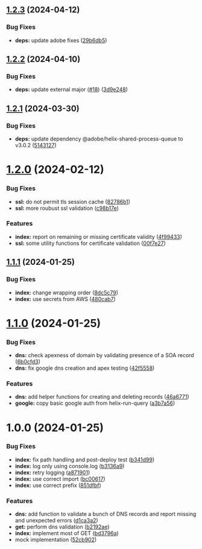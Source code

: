 ## [1.2.3](https://github.com/adobe/aem-certificate-provider/compare/v1.2.2...v1.2.3) (2024-04-12)


### Bug Fixes

* **deps:** update adobe fixes ([29b6db5](https://github.com/adobe/aem-certificate-provider/commit/29b6db53bbbfe2c9cc82a714d2e70ee4ba957fef))

## [1.2.2](https://github.com/adobe/aem-certificate-provider/compare/v1.2.1...v1.2.2) (2024-04-10)


### Bug Fixes

* **deps:** update external major ([#18](https://github.com/adobe/aem-certificate-provider/issues/18)) ([3d9e248](https://github.com/adobe/aem-certificate-provider/commit/3d9e2482fe59a27e3473fe3bd86f9fe23f120340))

## [1.2.1](https://github.com/adobe/aem-certificate-provider/compare/v1.2.0...v1.2.1) (2024-03-30)


### Bug Fixes

* **deps:** update dependency @adobe/helix-shared-process-queue to v3.0.2 ([5143127](https://github.com/adobe/aem-certificate-provider/commit/51431272e8d090f1ac5359ef0288e55ff702dada))

# [1.2.0](https://github.com/adobe/aem-certificate-provider/compare/v1.1.1...v1.2.0) (2024-02-12)


### Bug Fixes

* **ssl:** do not permit tls session cache ([82786b1](https://github.com/adobe/aem-certificate-provider/commit/82786b15b08823273c8231ce62f436ef74c0fcb0))
* **ssl:** more roubust ssl validation ([c98b17e](https://github.com/adobe/aem-certificate-provider/commit/c98b17e4c745f52e1c49eba6534a2571cea44eab))


### Features

* **index:** report on remaining or missing certificate validity ([4f99433](https://github.com/adobe/aem-certificate-provider/commit/4f994333d6f0b61dbd6725fd25654f10207bc247))
* **ssl:** some utility functions for certificate validation ([00f7e27](https://github.com/adobe/aem-certificate-provider/commit/00f7e2700d3af4a62b7e7a0b1d56f9dd0ea87f69))

## [1.1.1](https://github.com/adobe/aem-certificate-provider/compare/v1.1.0...v1.1.1) (2024-01-25)


### Bug Fixes

* **index:** change wrapping order ([8dc5c79](https://github.com/adobe/aem-certificate-provider/commit/8dc5c798fdd09125a9d254f6278d30ac70d436cb))
* **index:** use secrets from AWS ([480cab7](https://github.com/adobe/aem-certificate-provider/commit/480cab7773ee60e16be980021c9bc35dfc569c04))

# [1.1.0](https://github.com/adobe/aem-certificate-provider/compare/v1.0.0...v1.1.0) (2024-01-25)


### Bug Fixes

* **dns:** check apexness of domain by validating presence of a SOA record ([6b0cfd3](https://github.com/adobe/aem-certificate-provider/commit/6b0cfd33d86a70e6b037a3d8220d69522e11f0d8))
* **dns:** fix google dns creation and apex testing ([42f5558](https://github.com/adobe/aem-certificate-provider/commit/42f55588cc786d4bf87b2b884b81e26e4877ad50))


### Features

* **dns:** add helper functions for creating and deleting records ([46a6771](https://github.com/adobe/aem-certificate-provider/commit/46a6771d2babb93cbd1a6c7a58c2fbe6d0e428e6))
* **google:** copy basic google auth from helix-run-query ([a3b7a56](https://github.com/adobe/aem-certificate-provider/commit/a3b7a560e69109e9e0926d1de1dc0ce549197bf9))

# 1.0.0 (2024-01-25)


### Bug Fixes

* **index:** fix path handling and post-deploy test ([b341d99](https://github.com/adobe/aem-certificate-provider/commit/b341d99212ccb135e5abafe968687e993d9e3a8a))
* **index:** log only using console.log ([b3136a9](https://github.com/adobe/aem-certificate-provider/commit/b3136a9c4d5f35f51cb64bfd1963cb8574b75d26))
* **index:** retry logging ([a871901](https://github.com/adobe/aem-certificate-provider/commit/a8719012e295cd10483a641d608ab389fd75a931))
* **index:** use correct import ([bc00617](https://github.com/adobe/aem-certificate-provider/commit/bc006170b94f5b113646b254a3c517f2d2680f20))
* **index:** use correct prefix ([851dfbf](https://github.com/adobe/aem-certificate-provider/commit/851dfbfe81c8c177ceb160435fcacc069a1a2009))


### Features

* **dns:** add function to validate a bunch of DNS records and report missing and unexpected errors ([d1ca3a2](https://github.com/adobe/aem-certificate-provider/commit/d1ca3a2af72d81c3e6e10a54aa4fbdcdb691b0ad))
* **get:** perform dns validation ([b2192ae](https://github.com/adobe/aem-certificate-provider/commit/b2192aec411414fa3ab6c4f82d09f258653ca531))
* **index:** implement most of GET ([bd3796a](https://github.com/adobe/aem-certificate-provider/commit/bd3796a26bd501058df42a5cfc5000879204be88))
* mock implementation ([52cb902](https://github.com/adobe/aem-certificate-provider/commit/52cb902b7aafc2435d7c86b98ff28a2520d75282))
